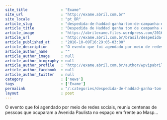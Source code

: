 ```yaml
---
site_title               : "Exame"
site_url                 : "http://exame.abril.com.br"
site_locale              : "pt_BR"
article_slug             : "despedida-de-haddad-ganha-tom-de-campanha-estadual-de-2018"
article_title            : "Despedida de Haddad ganha tom de campanha estadual de 2018"
article_image            : "https://abrilexame.files.wordpress.com/2016/10/size_960_16_9_o-prefeito-de-sao-paulo-fernando-haddad-durante-festa-de-despedida-em-09-10.jpg?quality=70&strip=all&w=960"
article_url              : "http://exame.abril.com.br/brasil/despedida-de-haddad-ganha-tom-de-campanha-estadual-de-2018/"
article_published_at     : "2016-10-09T16:29:05-03:00"
article_description      : "O evento que foi agendado por meio de redes sociais, reuniu centenas de pessoas que ocuparam a Avenida Paulista no espaço em frente ao Masp..."
article_author_name      : ""
article_author_image     : null
article_author_biography : null
article_author_profile   : "http://exame.abril.com.br/author/wpvipabril/"
article_author_facebook  : null
article_author_twitter   : null
category                 : ['news']
tags                     : ['Exame']
permalink                : "/:categories/despedida-de-haddad-ganha-tom-de-campanha-estadual-de-2018/"
layout                   : post
---
```


O evento que foi agendado por meio de redes sociais, reuniu centenas de pessoas que ocuparam a Avenida Paulista no espaço em frente ao Masp...
